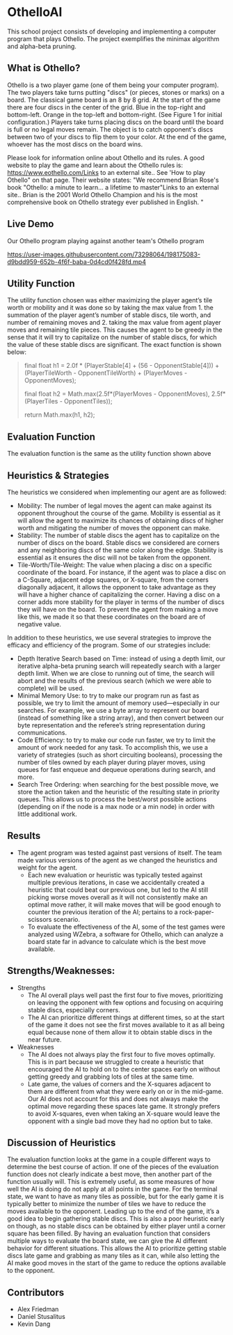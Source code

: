 # OthelloAI

This school project consists of developing and implementing a computer program that plays Othello. The project exemplifies the minimax algorithm and alpha-beta pruning.

## What is Othello?

Othello is a two player game (one of them being your computer program). The two players take turns putting "discs" (or pieces, stones or marks) on a board. The classical game board is an 8 by 8 grid. At the start of the game there are four discs in the center of the grid. Blue in the top-right and bottom-left. Orange in the top-left and bottom-right. (See Figure 1 for initial configuration.) Players take turns placing discs on the board until the board is full or no legal moves remain. The object is to catch opponent's discs between two of your discs to flip them to your color. At the end of the game, whoever has the most discs on the board wins. 

Please look for information online about Othello and its rules. A good website to play the game and learn about the Othello rules is:  https://www.eothello.com/Links to an external site.. See 'How to play Othello" on that page. Their website states: "We recommend Brian Rose's book "Othello: a minute to learn... a lifetime to master"Links to an external site.. Brian is the 2001 World Othello Champion and his is the most comprehensive book on Othello strategy ever published in English. "

## Live Demo

Our Othello program playing against another team's Othello program

https://user-images.githubusercontent.com/73298064/198175083-d9bdd959-652b-4f6f-baba-0d4cd0f428fd.mp4

## Utility Function
The utility function chosen was either maximizing the player agent’s tile worth or mobility and it was done so by taking the max value from 1. the summation of the player agent’s number of stable discs, tile worth, and number of remaining moves and 2. taking the max value from agent player moves and remaining tile pieces. This causes the agent to be greedy in the sense that it will try to capitalize on the number of stable discs, for which the value of these stable discs are significant. The exact function is shown below:

> final float h1 = 2.0f * (PlayerStable[4] + (56 - OpponentStable[4])) + (PlayerTileWorth - OpponentTileWorth) + (PlayerMoves - OpponentMoves);
> 
> final float h2 = Math.max(2.5f*(PlayerMoves - OpponentMoves), 2.5f*(PlayerTiles - OpponentTiles));
> 
> return Math.max(h1,  h2);

## Evaluation Function
The evaluation function is the same as the utility function shown above

## Heuristics & Strategies
The heuristics we considered when implementing our agent are as followed:
- Mobility:  The number of legal moves the agent can make against its opponent throughout the course of the game. Mobility is essential as it will allow the agent to maximize its chances of obtaining discs of higher worth and mitigating the number of moves the opponent can make. 
- Stability: The number of stable discs the agent has to capitalize on the number of discs on the board. Stable discs we considered are corners and any neighboring discs of the same color along the edge. Stability is essential as it ensures the disc will not be taken from the opponent.
- Tile-Worth/Tile-Weight: The value when placing a disc on a specific coordinate of the board. For instance, if the agent was to place a disc on a C-Square, adjacent edge squares, or X-square, from the corners diagonally adjacent, it allows the opponent to take advantage as they will have a higher chance of capitalizing the corner. Having a disc on a corner adds more stability for the player in terms of the number of discs they will have on the board. To prevent the agent from making a move like this, we made it so that these coordinates on the board are of negative value. 

In addition to these heuristics, we use several strategies to improve the efficacy and efficiency of the program. Some of our strategies include:
- Depth Iterative Search based on Time: instead of using a depth limit, our iterative alpha-beta pruning search will repeatedly search with a larger depth limit. When we are close to running out of time, the search will abort and the results of the previous search (which we were able to complete) will be used. 
- Minimal Memory Use: to try to make our program run as fast as possible, we try to limit the amount of memory used—especially in our searches. For example, we use a byte array to represent our board (instead of something like a string array), and then convert between our byte representation and the referee’s string representation during communications. 
- Code Efficiency: to try to make our code run faster, we try to limit the amount of work needed for any task. To accomplish this, we use a variety of strategies (such as short circuiting booleans), processing the number of tiles owned by each player during player moves, using queues for fast enqueue and dequeue operations during search, and more. 
- Search Tree Ordering: when searching for the best possible move, we store the action taken and the heuristic of the resulting state in priority queues. This allows us to process the best/worst possible actions (depending on if the node is a max node or a min node)  in order with little additional work. 

## Results
- The agent program was tested against past versions of itself. The team made various versions of the agent as we changed the heuristics and weight for the agent.
  - Each new evaluation or heuristic was typically tested against multiple previous iterations, in case we accidentally created a heuristic that could beat our previous one, but led to the AI still picking worse moves overall as it will not consistently  make an optimal move rather, it will make moves that will be good enough to counter the previous iteration of the AI; pertains to a rock-paper-scissors scenario.
  - To evaluate the effectiveness of the AI, some of the test games were analyzed using WZebra, a software for Othello, which can analyze a board state far in advance to calculate which is the best move available.
## Strengths/Weaknesses: 
- Strengths
  - The AI overall plays well past the first four to five moves, prioritizing on leaving the opponent with few options and focusing on acquiring stable discs, especially corners.
  - The AI can prioritize different things at different times, so at the start of the game it does not see the first moves available to it as all being equal because none of them allow it to obtain stable discs in the near future.
- Weaknesses
  - The AI does not always play the first four to five moves optimally. This is in part because we struggled to create a heuristic that encouraged the AI to hold on to the center spaces early on without getting greedy and grabbing lots of tiles at the same time.
  - Late game, the values of corners and the X-squares adjacent to them are different from what they were early on or in the mid-game. Our AI does not account for this and does not always make the optimal move regarding these spaces late game. It strongly prefers to avoid X-squares, even when taking an X-square would leave the opponent with a single bad move they had no option but to take.

## Discussion of Heuristics
The evaluation function looks at the game in a couple different ways to determine the best course of action. If one of the pieces of the evaluation function does not clearly indicate a best move, then another part of the function usually will. This is extremely useful, as some measures of how well the AI is doing do not apply at all points in the game. For the terminal state, we want to have as many tiles as possible, but for the early game it is typically better to minimize the number of tiles we have to reduce the moves available to the opponent. Leading up to the end of the game, it’s a good idea to begin gathering stable discs. This is also a poor heuristic early on though, as no stable discs can be obtained by either player until a corner square has been filled. By having an evaluation function that considers multiple ways to evaluate the board state, we can give the AI different behavior for different situations. This allows the AI to prioritize getting stable discs late game and grabbing as many tiles as it can, while also letting the AI make good moves in the start of the game to reduce the options available to the opponent.

## Contributors

- Alex Friedman
- Daniel Stusalitus
- Kevin Dang




